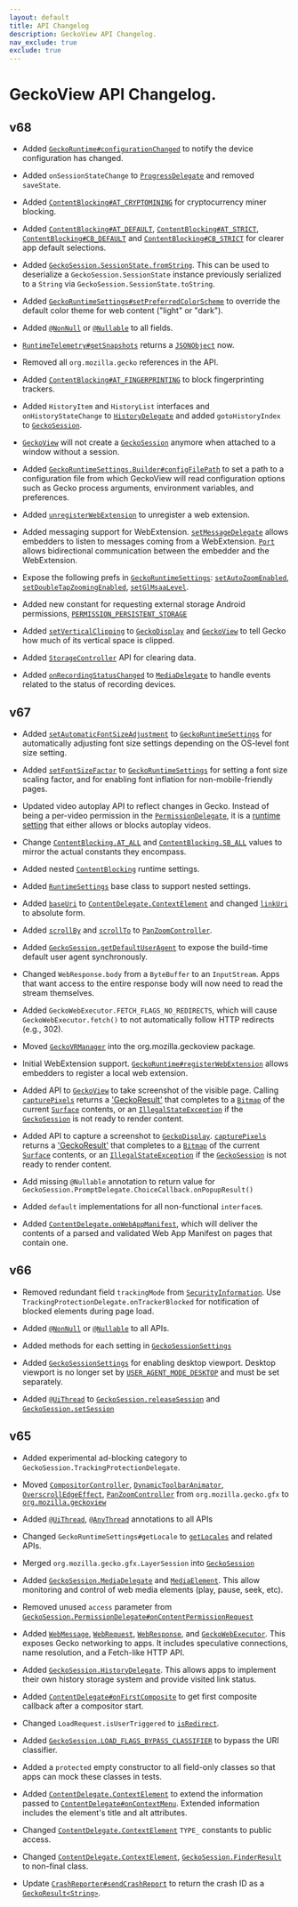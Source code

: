 ```yaml
---
layout: default
title: API Changelog
description: GeckoView API Changelog.
nav_exclude: true
exclude: true
---
```


<h1> GeckoView API Changelog. </h1>

## v68
- Added [`GeckoRuntime#configurationChanged`][68.1] to notify the device
  configuration has changed.

[68.1]: ../GeckoRuntime.html#configurationChanged

- Added `onSessionStateChange` to [`ProgressDelegate`][68.2] and removed `saveState`.

[68.2]: ../GeckoSession.ProgressDelegate.html

- Added [`ContentBlocking#AT_CRYPTOMINING`][68.3] for cryptocurrency miner blocking.

[68.3]: ../ContentBlocking.html#AT_CRYPTOMINING

- Added [`ContentBlocking#AT_DEFAULT`][68.4], [`ContentBlocking#AT_STRICT`][68.5],
  [`ContentBlocking#CB_DEFAULT`][68.6] and [`ContentBlocking#CB_STRICT`][68.7]
  for clearer app default selections.

[68.4]: ../ContentBlocking.html$AT_DEFAULT
[68.5]: ../ContentBlocking.html$AT_STRICT
[68.6]: ../ContentBlocking.html$CB_DEFAULT
[68.7]: ../ContentBlocking.html$CB_STRICT

- Added [`GeckoSession.SessionState.fromString`][68.8]. This can be used to
  deserialize a `GeckoSession.SessionState` instance previously serialized to
  a `String` via `GeckoSession.SessionState.toString`.

[68.8]: ../GeckoSession.SessionState.html#fromString-java.lang.String-

- Added [`GeckoRuntimeSettings#setPreferredColorScheme`][68.9] to override
  the default color theme for web content ("light" or "dark").

[68.9]: ../GeckoRuntimeSettings.html#setPreferredColorScheme-int-

- Added [`@NonNull`][66.1] or [`@Nullable`][66.2] to all fields.

- [`RuntimeTelemetry#getSnapshots`][68.10] returns a [`JSONObject`][67.22] now.

[68.10]: ../RuntimeTelemetry.html#getSnapshots-boolean-

- Removed all `org.mozilla.gecko` references in the API.

- Added [`ContentBlocking#AT_FINGERPRINTING`][68.11] to block fingerprinting trackers.

[68.11]: ../ContentBlocking.html#AT_FINGERPRINTING

- Added `HistoryItem` and `HistoryList` interfaces and `onHistoryStateChange` to 
  [`HistoryDelegate`][68.12] and added `gotoHistoryIndex` to [`GeckoSession`][68.13].

[68.12]: ../GeckoSession.HistoryDelegate.html
[68.13]: ../GeckoSession.html

- [`GeckoView`][65.5] will not create a [`GeckoSession`][65.9] anymore when
  attached to a window without a session.

- Added [`GeckoRuntimeSettings.Builder#configFilePath`][68.16] to set
  a path to a configuration file from which GeckoView will read
  configuration options such as Gecko process arguments, environment
  variables, and preferences.

[68.16]: ../GeckoRuntimeSettings.Builder.html#configFilePath-java.lang.String-

- Added [`unregisterWebExtension`][68.17] to unregister a web extension.

[68.17]: ../GeckoRuntime.html#unregisterWebExtension-org.mozilla.geckoview.WebExtension-

- Added messaging support for WebExtension. [`setMessageDelegate`][68.18]
  allows embedders to listen to messages coming from a WebExtension.
  [`Port`][68.19] allows bidirectional communication between the embedder and
  the WebExtension.

[68.18]: ./WebExtension.html#setMessageDelegate-org.mozilla.geckoview.WebExtension.MessageDelegate-java.lang.String-
[68.19]: ./WebExtension.Port.html

- Expose the following prefs in [`GeckoRuntimeSettings`][67.3]:
  [`setAutoZoomEnabled`][68.20], [`setDoubleTapZoomingEnabled`][68.21],
  [`setGlMsaaLevel`][68.22].

[68.20]: ./GeckoRuntimeSettings.html#setAutoZoomEnabled-boolean-
[68.21]: ./GeckoRuntimeSettings.html#setDoubleTapZoomingEnabled-boolean-
[68.22]: ./GeckoRuntimeSettings.html#setGlMsaaLevel-int-

- Added new constant for requesting external storage Android permissions, [`PERMISSION_PERSISTENT_STORAGE`][68.23]

[68.23]: ../GeckoSession.PermissionDelegate.html#PERMISSION_PERSISTENT_STORAGE

- Added [`setVerticalClipping`][68.23] to [`GeckoDisplay`][68.24] and
  [`GeckoView`][68.23] to tell Gecko how much of its vertical space is clipped.

[68.23]: ./GeckoView.html#setVerticalClipping-int-
[68.24]: ./GeckoDisplay.html#setVerticalClipping-int-

- Added [`StorageController`][68.25] API for clearing data.

[68.25]: ../StorageController.html

- Added [`onRecordingStatusChanged`][68.26] to [`MediaDelegate`][68.27] to handle events related to the status of recording devices.

[68.26]: ./GeckoSession.MediaDelegate.html#onRecordingStatusChanged-org.mozilla.geckoview.GeckoSession-org.mozilla.geckoview.GeckoSession.MediaDelegate.RecordingDevice:A-
[68.27]: ./GeckoSession.MediaDelegate.html

## v67
- Added [`setAutomaticFontSizeAdjustment`][67.2] to
  [`GeckoRuntimeSettings`][67.3] for automatically adjusting font size settings
  depending on the OS-level font size setting.

[67.2]: ../GeckoRuntimeSettings.html#setAutomaticFontSizeAdjustment-boolean-
[67.3]: ../GeckoRuntimeSettings.html

- Added [`setFontSizeFactor`][67.4] to [`GeckoRuntimeSettings`][67.3] for
  setting a font size scaling factor, and for enabling font inflation for
  non-mobile-friendly pages.

[67.4]: ../GeckoRuntimeSettings.html#setFontSizeFactor-float-

- Updated video autoplay API to reflect changes in Gecko. Instead of being a
  per-video permission in the [`PermissionDelegate`][67.5], it is a [runtime
  setting][67.6] that either allows or blocks autoplay videos.

[67.5]: ../GeckoSession.PermissionDelegate.html
[67.6]: ../GeckoRuntimeSettings.html#setAutoplayDefault-int-

- Change [`ContentBlocking.AT_ALL`][67.7] and [`ContentBlocking.SB_ALL`][67.8]
  values to mirror the actual constants they encompass.

[67.7]: ../ContentBlocking.html#AT_ALL
[67.8]: ../ContentBlocking.html#SB_ALL

- Added nested [`ContentBlocking`][67.9] runtime settings.

[67.9]: ../ContentBlocking.html

- Added [`RuntimeSettings`][67.10] base class to support nested settings.

[67.10]: ../RuntimeSettings.html

- Added [`baseUri`][67.11] to [`ContentDelegate.ContextElement`][65.21] and
  changed [`linkUri`][67.12] to absolute form.

[67.11]: ../GeckoSession.ContentDelegate.ContextElement.html#baseUri
[67.12]: ../GeckoSession.ContentDelegate.ContextElement.html#linkUri

- Added [`scrollBy`][67.13] and [`scrollTo`][67.14] to [`PanZoomController`][65.4].

[67.13]: ../PanZoomController.html#scrollBy-org.mozilla.geckoview.ScreenLength-org.mozilla.geckoview.ScreenLength-
[67.14]: ../PanZoomController.html#scrollTo-org.mozilla.geckoview.ScreenLength-org.mozilla.geckoview.ScreenLength-

- Added [`GeckoSession.getDefaultUserAgent`][67.1] to expose the build-time
  default user agent synchronously.

- Changed `WebResponse.body` from a `ByteBuffer` to an `InputStream`. Apps that want access
  to the entire response body will now need to read the stream themselves.

- Added `GeckoWebExecutor.FETCH_FLAGS_NO_REDIRECTS`, which will cause `GeckoWebExecutor.fetch()` to not
  automatically follow HTTP redirects (e.g., 302).

- Moved [`GeckoVRManager`][67.2] into the org.mozilla.geckoview package.

[67.1]: ../GeckoSession.html#getDefaultUserAgent--
[67.2]: ../GeckoVRManager.html

- Initial WebExtension support. [`GeckoRuntime#registerWebExtension`][67.15]
  allows embedders to register a local web extension.

[67.15]: ../GeckoRuntime.html#registerWebExtension-org.mozilla.geckoview.WebExtension-

- Added API to [`GeckoView`][65.5] to take screenshot of the visible page. Calling [`capturePixels`][67.16] returns a ['GeckoResult'][65.25] that completes to a [`Bitmap`][67.17] of the current [`Surface`][67.18] contents, or an [`IllegalStateException`][67.19] if the [`GeckoSession`][65.9] is not ready to render content.

[67.16]: ../GeckoView.html#capturePixels
[67.17]: https://developer.android.com/reference/android/graphics/Bitmap
[67.18]: https://developer.android.com/reference/android/view/Surface
[67.19]: https://developer.android.com/reference/java/lang/IllegalStateException

- Added API to capture a screenshot to [`GeckoDisplay`][67.20]. [`capturePixels`][67.21] returns a ['GeckoResult'][65.25] that completes to a [`Bitmap`][67.16] of the current [`Surface`][67.17] contents, or an [`IllegalStateException`][67.18] if the [`GeckoSession`][65.9] is not ready to render content.

[67.20]: ../GeckoDisplay.html
[67.21]: ../GeckoDisplay.html#capturePixels

- Add missing `@Nullable` annotation to return value for
  `GeckoSession.PromptDelegate.ChoiceCallback.onPopupResult()`

- Added `default` implementations for all non-functional `interface`s.

- Added [`ContentDelegate.onWebAppManifest`][67.22], which will deliver the contents of a parsed
  and validated Web App Manifest on pages that contain one.

[67.22]: ../GeckoSession.ContentDelegate.html#onWebAppManifest-org.mozilla.geckoview.GeckoSession-org.json.JSONObject

## v66
- Removed redundant field `trackingMode` from [`SecurityInformation`][66.6].
  Use `TrackingProtectionDelegate.onTrackerBlocked` for notification of blocked
  elements during page load.

[66.6]: ../GeckoSession.ProgressDelegate.SecurityInformation.html

- Added [`@NonNull`][66.1] or [`@Nullable`][66.2] to all APIs.

[66.1]: https://developer.android.com/reference/android/support/annotation/NonNull
[66.2]: https://developer.android.com/reference/android/support/annotation/Nullable

- Added methods for each setting in [`GeckoSessionSettings`][66.3]

[66.3]: ../GeckoSessionSettings.html

- Added [`GeckoSessionSettings`][66.4] for enabling desktop viewport. Desktop
  viewport is no longer set by [`USER_AGENT_MODE_DESKTOP`][66.5] and must be set
  separately.

[66.4]: ../GeckoSessionSettings.html
[66.5]: ../GeckoSessionSettings.html#USER_AGENT_MODE_DESKTOP

- Added [`@UiThread`][65.6] to [`GeckoSession.releaseSession`][66.7] and
  [`GeckoSession.setSession`][66.8]

[66.7]: ../GeckoView.html#releaseSession--
[66.8]: ../GeckoView.html#setSession-org.mozilla.geckoview.GeckoSession-

## v65
- Added experimental ad-blocking category to `GeckoSession.TrackingProtectionDelegate`.

- Moved [`CompositorController`][65.1], [`DynamicToolbarAnimator`][65.2],
  [`OverscrollEdgeEffect`][65.3], [`PanZoomController`][65.4] from
  `org.mozilla.gecko.gfx` to [`org.mozilla.geckoview`][65.5]

[65.1]: ../CompositorController.html
[65.2]: ../DynamicToolbarAnimator.html
[65.3]: ../OverscrollEdgeEffect.html
[65.4]: ../PanZoomController.html
[65.5]: ../package-summary.html

- Added [`@UiThread`][65.6], [`@AnyThread`][65.7] annotations to all APIs

[65.6]: https://developer.android.com/reference/android/support/annotation/UiThread
[65.7]: https://developer.android.com/reference/android/support/annotation/AnyThread

- Changed `GeckoRuntimeSettings#getLocale` to [`getLocales`][65.8] and related
  APIs.

[65.8]: ../GeckoRuntimeSettings.html#getLocales--

- Merged `org.mozilla.gecko.gfx.LayerSession` into [`GeckoSession`][65.9]

[65.9]: ../GeckoSession.html

- Added [`GeckoSession.MediaDelegate`][65.10] and [`MediaElement`][65.11]. This
  allow monitoring and control of web media elements (play, pause, seek, etc).

[65.10]: ../GeckoSession.MediaDelegate.html
[65.11]: ../MediaElement.html

- Removed unused `access` parameter from
  [`GeckoSession.PermissionDelegate#onContentPermissionRequest`][65.12]

[65.12]: ../GeckoSession.PermissionDelegate.html#onContentPermissionRequest-org.mozilla.geckoview.GeckoSession-java.lang.String-int-org.mozilla.geckoview.GeckoSession.PermissionDelegate.Callback-

- Added [`WebMessage`][65.13], [`WebRequest`][65.14], [`WebResponse`][65.15],
  and [`GeckoWebExecutor`][65.16]. This exposes Gecko networking to apps. It
  includes speculative connections, name resolution, and a Fetch-like HTTP API.

[65.13]: ../WebMessage.html
[65.14]: ../WebRequest.html
[65.15]: ../WebResponse.html
[65.16]: ../GeckoWebExecutor.html

- Added [`GeckoSession.HistoryDelegate`][65.17]. This allows apps to implement
  their own history storage system and provide visited link status.

[65.17]: ../GeckoSession.HistoryDelegate.html

- Added [`ContentDelegate#onFirstComposite`][65.18] to get first composite
  callback after a compositor start.

[65.18]: ../GeckoSession.ContentDelegate.html#onFirstComposite-org.mozilla.geckoview.GeckoSession-

- Changed `LoadRequest.isUserTriggered` to [`isRedirect`][65.19].

[65.19]: ../GeckoSession.NavigationDelegate.LoadRequest.html#isRedirect

- Added [`GeckoSession.LOAD_FLAGS_BYPASS_CLASSIFIER`][65.20] to bypass the URI
  classifier.

[65.20]: ../GeckoSession.html#LOAD_FLAGS_BYPASS_CLASSIFIER

- Added a `protected` empty constructor to all field-only classes so that apps
  can mock these classes in tests.

- Added [`ContentDelegate.ContextElement`][65.21] to extend the information
  passed to [`ContentDelegate#onContextMenu`][65.22]. Extended information
  includes the element's title and alt attributes.

[65.21]: ../GeckoSession.ContentDelegate.ContextElement.html
[65.22]: ../GeckoSession.ContentDelegate.html#onContextMenu-org.mozilla.geckoview.GeckoSession-int-int-org.mozilla.geckoview.GeckoSession.ContentDelegate.ContextElement-

- Changed [`ContentDelegate.ContextElement`][65.21] `TYPE_` constants to public
  access.

- Changed [`ContentDelegate.ContextElement`][65.21],
  [`GeckoSession.FinderResult`][65.23] to non-final class.

[65.23]: ../GeckoSession.FinderResult.html

- Update [`CrashReporter#sendCrashReport`][65.24] to return the crash ID as a
  [`GeckoResult<String>`][65.25].

[65.24]: ../CrashReporter.html#sendCrashReport-android.content.Context-android.os.Bundle-java.lang.String-
[65.25]: ../GeckoResult.html

[api-version]: 5a26cbe99d38ca771058fef5b84d2ae033e161b4
